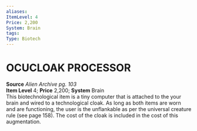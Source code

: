 ```yaml
---
aliases: 
ItemLevel: 4
Price: 2,200
System: Brain
tags: 
Type: Biotech
---
```

# OCUCLOAK PROCESSOR
**Source** _Alien Archive pg. 103_  
**Item Level** 4; **Price** 2,200; **System** Brain  
This biotechnological item is a tiny computer that is attached to the your brain and wired to a technological cloak. As long as both items are worn and are functioning, the user is the unflankable as per the universal creature rule (see page 158). The cost of the cloak is included in the cost of this augmentation.